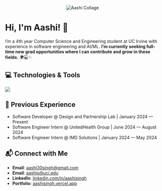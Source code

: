 <div style="text-align: center;">
    <img src="Aashi Collage.gif" alt="Aashi Collage">
</div>

# Hi, I'm Aashi! 👾

I’m a 4th year Computer Science and Engineering student at UC Irvine with experience in software engineering and AI/ML. **I’m currently seeking full-time new grad opportunities where I can contribute and grow in these fields.** 🌍💻✨

## 💻 Technologies & Tools
<img src="https://skillicons.dev/icons?i=cpp,py,java,ts,js,aws,swift,html,css,nodejs,flask,git,github,azure,docker,postgres,dynamodb,figma,vscode,githubactions" />

## 💼 Previous Experience
- Software Developer @ Design and Partnership Lab | January 2024 — Present
- Software Engineer Intern @ UnitedHealth Group | June 2024 — August 2024
- Software Engineer Intern @ IMD Solutions | January 2024 — May 2024

## 📬 Connect with Me
- **Email**: [aashi30singh@gmail.com](mailto:aashi30singh@gmail.com)
- **Email**: [aashis@uci.edu](mailto:aashis@uci.edu)
- **LinkedIn**: [linkedin.com/in/aashisingh](https://linkedin.com/in/aashisingh)
- **Portfolio**: [aashisingh.vercel.app](https://aashisingh.vercel.app)

<!--
**aashisinghh/aashisinghh** is a ✨ _special_ ✨ repository because its `README.md` (this file) appears on your GitHub profile.

Here are some ideas to get you started:

- 🔭 I’m currently working on ...
- 🌱 I’m currently learning ...
- 👯 I’m looking to collaborate on ...
- 🤔 I’m looking for help with ...
- 💬 Ask me about ...
- 📫 How to reach me: ...
- 😄 Pronouns: ...
- ⚡ Fun fact: ...
-->
